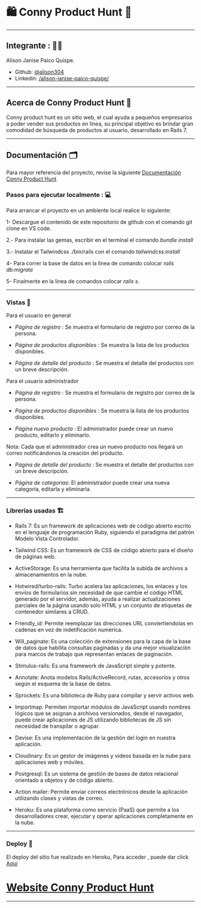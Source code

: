 # :shopping: Conny Product Hunt :crocodile:  
---

## Integrante : 👩‍⚕️ 

Alison Janise Paico Quispe.
- Github: [@alison304](https://github.com/alison304/)
- Linkedin: [/alison-janise-paico-quispe/](https://www.linkedin.com/in/alison-janise-paico-quispe/)
---

## Acerca de Conny Product Hunt :crocodile:  

Conny product hunt es un sitio web, el cual ayuda a pequeños empresarios a poder vender sus productos en línea, su principal objetivo es brindar gran comodidad de búsqueda de productos al usuario, desarrollado en Rails 7.

---

## Documentación :card_index_dividers:

Para mayor referencia del proyecto, revise la siguiente [Documentación Conny Product Hunt](https://drive.google.com/file/d/1c2F-ljUsJcTNRodYueGnCeBNqqis_eZ0/view?usp=sharing)

### Pasos para ejecutar localmente : 💻

Para arrancar el proyecto en un ambiente local realice lo siguiente:

1- Descargue el contenido de este repositorio de github con el comando git clone en VS code.

2.- Para instalar las gemas, escribir en el terminal el comando *bundle install*

3.- Instalar el Tailwindcss ./bin/rails con el comando *tailwindcss:install*

4- Para correr la base de datos en la línea de comando colocar *rails db:migrate*

5- Finalmente en la línea de comandos colocar *rails s*.

---

### Vistas :art:

Para el usuario en general

- *Página de registro* : Se muestra el formulario de registro por correo de la persona.

- *Página de productos disponibles* : Se muestra la lista de los productos disponibles.

- *Página de detalle del producto* : Se muestra el detalle del productos con un breve descripción.  

Para el usuario administrador

- *Página de registro* : Se muestra el formulario de registro por correo de la persona.

- *Página de productos disponibles* : Se muestra la lista de los productos disponibles.

- *Página nuevo producto* : El administrador puede crear un nuevo producto, editarlo y eliminarlo.

Nota: Cada que el administrador crea un nuevo producto nos llegará un correo notificándonos la creación del producto.

- *Página de detalle del producto* : Se muestra el detalle del productos con un breve descripción. 

- *Página de categorias*: El administrador puede crear una nueva categoría, editarla y eliminarla. 


---

### Librerías usadas :building_construction:

- Rails 7: Es un framework de aplicaciones web de código abierto escrito en el lenguaje de programación Ruby, siguiendo el paradigma del patrón Modelo Vista Controlador.

- Tailwind CSS: Es un framework de CSS de código abierto​ para el diseño de páginas web.

- ActiveStorage: Es una herramienta que facilita la subida de archivos a almacenamientos en la nube.

- Hotwired/turbo-rails: Turbo acelera las aplicaciones, los enlaces y los envíos de formularios sin necesidad de que cambie el código HTML generado por el servidor, ademàs, ayuda a realizar actualizaciones parciales de la página usando solo HTML y un conjunto de etiquetas de contenedor similares a CRUD.

- Friendly_id: Permite reemplazar las direcciones URL conviertiendolas en cadenas en vez de indetificaciòn numérica.

- Will_paginate: Es una colección de extensiones para la capa de la base de datos que habilita consultas paginadas y da una mejor visualizaciòn para marcos de trabajo que representan enlaces de paginación. 

- Stimulus-rails: Es una framework de JavaScript simple y potente.

- Annotate: Anota modelos Rails/ActiveRecord, rutas, accesorios y otros según el esquema de la base de datos.

- Sprockets: Es una biblioteca de Ruby para compilar y servir activos web.

- Importmap: Permiten importar módulos de JavaScript usando nombres lógicos que se asignan a archivos versionados, desde el navegador, puede crear aplicaciones de JS utilizando bibliotecas de JS sin necesidad de transpilar o agrupar.

- Devise: Es una implementación de la gestión del login en nuestra aplicación.

- Cloudinary: Es un gestor de imágenes y videos basada en la nube para aplicaciones web y móviles.

- Postgresql: Es un sistema de gestión de bases de datos relacional orientado a objetos y de código abierto.

- Action mailer: Permite enviar correos electrónicos desde la aplicación utilizando clases y vistas de correo.

- Heroku: Es una plataforma como servicio (PaaS) que permite a los desarrolladores crear, ejecutar y operar aplicaciones completamente en la nube.

---

### Deploy :baggage_claim:

El deploy del sitio fue realizado en Heroku, Para acceder , puede dar click [Aquí](https://conny-product-hunt.herokuapp.com/)

# [Website Conny Product Hunt](https://conny-product-hunt.herokuapp.com/)

---